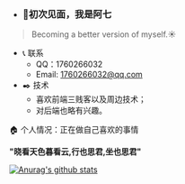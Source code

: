 - ### 👋初次见面，我是阿七

> Becoming a better version of myself.:sunny:

- :telephone_receiver: 联系
  - QQ：1760266032
  - Email: 1760266032@qq.com
- :black_nib: 技术
  - 喜欢前端三贱客以及周边技术；
  - 对后端也略有兴趣。

:house: 个人情况：正在做自己喜欢的事情

**"晓看天色暮看云,行也思君,坐也思君"**

[![Anurag's github stats](https://github-readme-stats.vercel.app/api?username=aqi&show_icons=true&theme=vue-dark)](https://github.com/anuraghazra/github-readme-stats)
<!--
**aqi-lu/aqi-lu** is a ✨ _special_ ✨ repository because its `README.md` (this file) appears on your GitHub profile.

Here are some ideas to get you started:

- 🔭 I’m currently working on ...
- 🌱 I’m currently learning ...
- 👯 I’m looking to collaborate on ...
- 🤔 I’m looking for help with ...
- 💬 Ask me about ...
- 📫 How to reach me: ...
- 😄 Pronouns: ...
- ⚡ Fun fact: ...
-->

